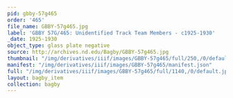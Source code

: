 ```yaml
---
pid: gbby-57g465
order: '465'
file_name: GBBY-57g465.jpg
label: 'GBBY 57G/465: Unidentified Track Team Members - c1925-1930'
_date: 1925-1930
object_type: glass plate negative
source: http://archives.nd.edu/Bagby/GBBY-57g465.jpg
thumbnail: "/img/derivatives/iiif/images/GBBY-57g465/full/250,/0/default.jpg"
manifest: "/img/derivatives/iiif/images/GBBY-57g465/manifest.json"
full: "/img/derivatives/iiif/images/GBBY-57g465/full/1140,/0/default.jpg"
layout: bagby_item
collection: bagby
---
```

